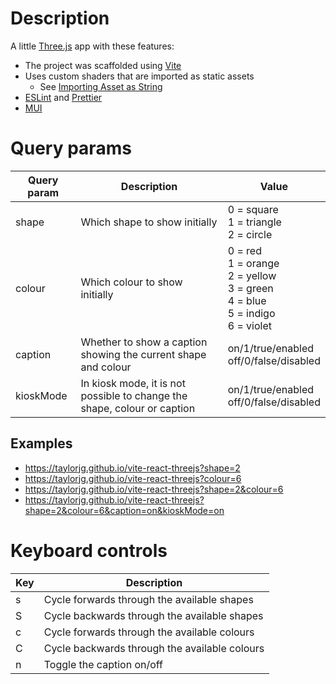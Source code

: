 # Description

A little [Three.js](https://threejs.org/) app with these features:

* The project was scaffolded using [Vite](https://vitejs.dev/)
* Uses custom shaders that are imported as static assets
  * See [Importing Asset as String](https://vitejs.dev/guide/assets#importing-asset-as-string)
* [ESLint](https://eslint.org/) and [Prettier](https://prettier.io/)
* [MUI](https://mui.com/)

# Query params

| Query param | Description | Value |
| ------------------ | ----------- | ----- |
| shape | Which shape to show initially | 0 = square<br />1 = triangle<br />2 = circle<br />  |
| colour | Which colour to show initially | 0 = red<br />1 = orange<br />2 = yellow<br />3 = green<br />4 = blue<br />5 = indigo<br />6 = violet |
| caption | Whether to show a caption showing the current shape and colour | on/1/true/enabled<br />off/0/false/disabled |
| kioskMode | In kiosk mode, it is not possible to change the shape, colour or caption | on/1/true/enabled<br />off/0/false/disabled |

## Examples

* https://taylorjg.github.io/vite-react-threejs?shape=2
* https://taylorjg.github.io/vite-react-threejs?colour=6
* https://taylorjg.github.io/vite-react-threejs?shape=2&colour=6
* https://taylorjg.github.io/vite-react-threejs?shape=2&colour=6&caption=on&kioskMode=on

# Keyboard controls

| Key  | Description |
| ---- | ----------- |
| s | Cycle forwards through the available shapes |
| S | Cycle backwards through the available shapes |
| c | Cycle forwards through the available colours |
| C | Cycle backwards through the available colours |
| n | Toggle the caption on/off |
